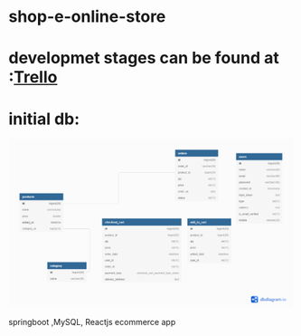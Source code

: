 # shop-e-online-store

# developmet stages can be found at :[Trello](https://trello.com/b/eiQFP5Q2)
# initial db:
![initial db schema](https://github.com/gokintosh/shop-e-online-store/blob/main/Untitled.png?raw=true)


springboot ,MySQL, Reactjs ecommerce app
